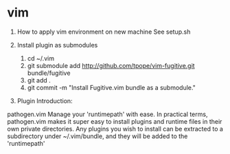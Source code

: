 vim
======

1) How to apply vim environment on new machine
   See setup.sh

2) Install plugin as submodules
   1. cd ~/.vim
   2. git submodule add http://github.com/tpope/vim-fugitive.git bundle/fugitive
   3. git add .
   4. git commit -m "Install Fugitive.vim bundle as a submodule."

2) Plugin Introduction:

  pathogen.vim
     Manage your 'runtimepath' with ease. 
     In practical terms, pathogen.vim makes it super easy to install 
     plugins and runtime files in their own private directories.
     Any plugins you wish to install can be extracted to a subdirectory under ~/.vim/bundle, 
     and they will be added to the 'runtimepath'

  
